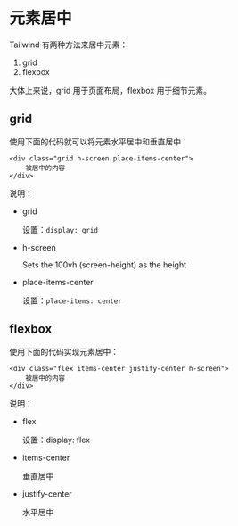 
# 元素居中

Tailwind 有两种方法来居中元素：

1. grid
2. flexbox

大体上来说，grid 用于页面布局，flexbox 用于细节元素。


## grid

使用下面的代码就可以将元素水平居中和垂直居中：

    <div class="grid h-screen place-items-center">
        被居中的内容
    </div>

说明：

- grid

    设置：`display: grid`

- h-screen

    Sets the 100vh (screen-height) as the height

- place-items-center

    设置：`place-items: center`


## flexbox

使用下面的代码实现元素居中：

    <div class="flex items-center justify-center h-screen">
        被居中的内容
    </div>

说明：

- flex

    设置：display: flex

- items-center

    垂直居中

- justify-center

    水平居中

